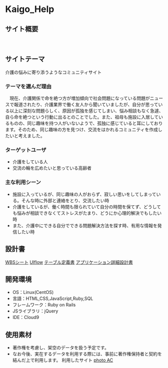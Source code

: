 # Kaigo_Help

## サイト概要
　

## サイトテーマ
介護の悩みに寄り添うようなコミュニティサイト
​
### テーマを選んだ理由
　現在、介護関係で命を絶つ方が増加傾向で社会問題になっている問題がニュースで報道されたり、介護業界で働く友人から聞いていましたが、自分が思っている以上に深刻な問題らしく、原因が孤独を感じてしまい、悩み相談もなく急遽、自ら命を絶つという行動に出るとのことでした。また、祖母も施設に入居しているものの、同じ趣味を持つ人がいないようで、孤独に感じていると耳にしております。そのため、同じ趣味の方を見つけ、交流をはかれるコミュニティを作成したいと考えました。
​
### ターゲットユーザ
- 介護をしている人
- 交流の輪を広めたいと思っている高齢者
​
### 主な利用シーン
- 施設に入っているが、同じ趣味の人がおらず、寂しい思いをしてしまっている。そんな時に外部と連絡をとり、交流したい時
- 介護をしているが、働く時間も限られていて自分の時間を保てず、どうしても悩みが相談できなくてストレスがたまり、どうにか心理的解決でもしたい時
- また、介護中にできる自分でできる問題解決方法を探す時、有用な情報を発信したい時

## 設計書
[WBSシート](https://docs.google.com/spreadsheets/d/1sUonzj5WN-Y-Hj7LOcUVCOBwkzv1Atl3pXPHpPBz39w/edit?usp=drive_link)
[UIflow](https://drive.google.com/file/d/13qlcr-WtQ33JpkQB-dUBqbYllA4oYhhB/view?usp=drive_link)
[テーブル定義書](https://docs.google.com/spreadsheets/d/1UOIlNOWEmXz8RI7t_FDPhhGcdWoGmKDW1uwkCfny-1A/edit?usp=drive_link)
[アプリケーション詳細設計書](https://docs.google.com/spreadsheets/d/1ls5Mk0z6axIZN71KSSeD6RzNe1B9yX3lp1OkqkD2jeg/edit?usp=drive_link)
​
## 開発環境
- OS：Linux(CentOS)
- 言語：HTML,CSS,JavaScript,Ruby,SQL
- フレームワーク：Ruby on Rails
- JSライブラリ：jQuery
- IDE：Cloud9
​
## 使用素材
- 著作権を考慮し、架空のデータを扱う予定です。
- なお今後、実在するデータを利用する際には、事前に著作権保持者と契約を結んだ上で利用します。
利用したサイト
[photo AC](https://www.photo-ac.com/)